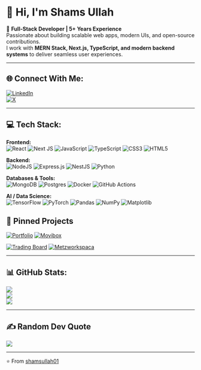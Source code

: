 # 👋 Hi, I'm Shams Ullah  

🚀 **Full-Stack Developer | 5+ Years Experience**  
Passionate about building scalable web apps, modern UIs, and open-source contributions.  
I work with **MERN Stack, Next.js, TypeScript, and modern backend systems** to deliver seamless user experiences.  

---

## 🌐 Connect With Me:
[![LinkedIn](https://img.shields.io/badge/LinkedIn-%230077B5.svg?logo=linkedin&logoColor=white)](https://www.[linkedin.com/in/shams-ullah-baig](https://www.linkedin.com/in/shams-ullah-baig-8312a018b/))  
[![X](https://img.shields.io/badge/X-000000?style=for-the-badge&logo=x&logoColor=white)](https://x.com/Shamsullah999)

---

## 💻 Tech Stack:

**Frontend:**  
![React](https://img.shields.io/badge/react-%2320232a.svg?style=for-the-badge&logo=react&logoColor=%2361DAFB) ![Next JS](https://img.shields.io/badge/Next-black?style=for-the-badge&logo=next.js&logoColor=white) ![JavaScript](https://img.shields.io/badge/javascript-%23323330.svg?style=for-the-badge&logo=javascript&logoColor=%23F7DF1E) ![TypeScript](https://img.shields.io/badge/typescript-%23007ACC.svg?style=for-the-badge&logo=typescript&logoColor=white) ![CSS3](https://img.shields.io/badge/css3-%231572B6.svg?style=for-the-badge&logo=css3&logoColor=white) ![HTML5](https://img.shields.io/badge/html5-%23E34F26.svg?style=for-the-badge&logo=html5&logoColor=white)  

**Backend:**  
![NodeJS](https://img.shields.io/badge/node.js-6DA55F?style=for-the-badge&logo=node.js&logoColor=white) ![Express.js](https://img.shields.io/badge/express.js-%23404d59.svg?style=for-the-badge&logo=express&logoColor=%2361DAFB) ![NestJS](https://img.shields.io/badge/nestjs-E0234E?style=for-the-badge&logo=nestjs&logoColor=white) ![Python](https://img.shields.io/badge/python-3670A0?style=for-the-badge&logo=python&logoColor=ffdd54)  

**Databases & Tools:**  
![MongoDB](https://img.shields.io/badge/MongoDB-%234ea94b.svg?style=for-the-badge&logo=mongodb&logoColor=white) ![Postgres](https://img.shields.io/badge/postgres-%23316192.svg?style=for-the-badge&logo=postgresql&logoColor=white) ![Docker](https://img.shields.io/badge/docker-%230db7ed.svg?style=for-the-badge&logo=docker&logoColor=white) ![GitHub Actions](https://img.shields.io/badge/GitHub_Actions-%232671E5.svg?style=for-the-badge&logo=githubactions&logoColor=white)  

**AI / Data Science:**  
![TensorFlow](https://img.shields.io/badge/TensorFlow-%23FF6F00.svg?style=for-the-badge&logo=TensorFlow&logoColor=white) ![PyTorch](https://img.shields.io/badge/PyTorch-%23EE4C2C.svg?style=for-the-badge&logo=PyTorch&logoColor=white) ![Pandas](https://img.shields.io/badge/pandas-%23150458.svg?style=for-the-badge&logo=pandas&logoColor=white) ![NumPy](https://img.shields.io/badge/numpy-%23013243.svg?style=for-the-badge&logo=numpy&logoColor=white) ![Matplotlib](https://img.shields.io/badge/Matplotlib-%23ffffff.svg?style=for-the-badge&logo=plotly&logoColor=black)  


## 📌 Pinned Projects

[![Portfolio](https://github-readme-stats.vercel.app/api/pin/?username=shamsullah01&repo=shams-ullah-portfolio&theme=dark&hide_border=false)](https://github.com/shamsullah01/shams-ullah-portfolio)
[![Movibox](https://github-readme-stats.vercel.app/api/pin/?username=shamsullah01&repo=movibox&theme=dark&hide_border=false)](https://github.com/shamsullah01/movibox)  

[![Trading Board](https://github-readme-stats.vercel.app/api/pin/?username=shamsullah01&repo=trading-board&theme=dark&hide_border=false)](https://github.com/shamsullah01/trading-board)
[![Metzworkspaca](https://github-readme-stats.vercel.app/api/pin/?username=shamsullah01&repo=metzworkspaca&theme=dark&hide_border=false)](https://github.com/shamsullah01/metzworkspaca)

---

## 📊 GitHub Stats:
![](https://github-readme-stats.vercel.app/api?username=shamsullah01&theme=dark&hide_border=false&include_all_commits=true&count_private=true)  
![](https://github-readme-streak-stats.herokuapp.com/?user=shamsullah01&theme=dark&hide_border=false)  
![](https://github-readme-stats.vercel.app/api/top-langs/?username=shamsullah01&theme=dark&hide_border=false&layout=compact)  

---

## ✍️ Random Dev Quote
![](https://quotes-github-readme.vercel.app/api?type=horizontal&theme=dark)

---

⭐️ From [shamsullah01](https://github.com/shamsullah01)
